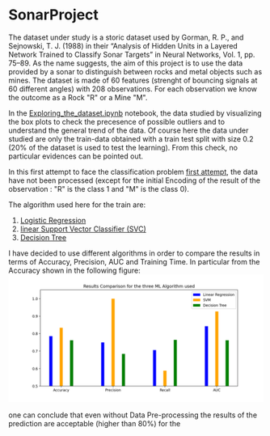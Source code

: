 # SonarProject
The dataset under study is a storic dataset used by Gorman, R. P., and Sejnowski, T. J. (1988) in their “Analysis of Hidden Units in a Layered Network Trained to Classify Sonar Targets” in Neural Networks, Vol. 1, pp. 75–89.
As the name suggests, the aim of this project is to use the data provided by a sonar to distinguish between rocks and metal objects such as mines. 
The dataset is made of 60 features (strenght of bouncing signals at 60 different angles) with 208 observations.
For each observation we know the outcome as a Rock "R" or a Mine "M".

In the [Exploring_the_dataset.ipynb](https://github.com/anmancuso/SonarProject/blob/main/Exploring_the_Dataset.ipynb) notebook, the data studied by visualizing the  box plots to check the precesence of possible outliers and to understand the general trend of the data. 
Of course here the data under studied are only the train-data obtained with a train test split with size 0.2 (20% of the dataset is used to test the learning). 
From this check, no particular evidences can be pointed out. 

In this first attempt to face the classification problem [first attempt](https://github.com/anmancuso/SonarProject/blob/main/Rock_vs_Mine_binary_classification_without_feature_reduction.ipynb), the data have not been processed (except for the initial Encoding of the result of the observation : "R" is the class 1 and "M" is the class 0).

The algorithm used here for the train are: 

1. [Logistic Regression](https://scikit-learn.org/stable/modules/generated/sklearn.linear_model.LogisticRegression.html)
2. [linear Support Vector Classifier (SVC)](https://scikit-learn.org/stable/modules/generated/sklearn.svm.SVC.html)
3. [Decision Tree](https://scikit-learn.org/stable/modules/generated/sklearn.tree.DecisionTreeClassifier.html)
 
I have decided to use different algorithms in order to compare the results in terms of Accuracy, Precision, AUC and Training Time. 
In particular from the Accuracy shown in the following figure:
![alt text](https://github.com/anmancuso/SonarProject/blob/main/plots/comparison_wo_featuresel.png?raw=true)

one can conclude that even without Data Pre-processing the results of the prediction are acceptable (higher than 80%) for the 

